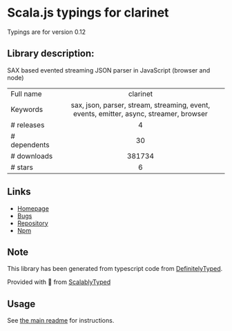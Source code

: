
# Scala.js typings for clarinet

Typings are for version 0.12

## Library description:
SAX based evented streaming JSON parser in JavaScript (browser and node)

|                    |                 |
| ------------------ | :-------------: |
| Full name          | clarinet |
| Keywords           | sax, json, parser, stream, streaming, event, events, emitter, async, streamer, browser |
| # releases         | 4 |
| # dependents       | 30 |
| # downloads        | 381734 |
| # stars            | 6 |

## Links
- [Homepage](https://github.com/dscape/clarinet)
- [Bugs](http://github.com/dscape/clarinet/issues)
- [Repository](https://github.com/dscape/clarinet)
- [Npm](https://www.npmjs.com/package/clarinet)
    


## Note
This library has been generated from typescript code from [DefinitelyTyped](https://definitelytyped.org).

Provided with :purple_heart: from [ScalablyTyped](https://github.com/oyvindberg/ScalablyTyped)

## Usage
See [the main readme](../../readme.md) for instructions.


